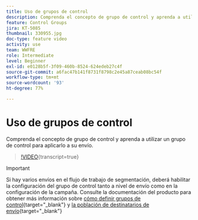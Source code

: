 ```yaml
---
title: Uso de grupos de control
description: Comprenda el concepto de grupo de control y aprenda a utilizar un grupo de control para aplicarlo a su envío.
feature: Control Groups
jira: KT-5085
thumbnail: 330955.jpg
doc-type: feature video
activity: use
team: WWFRE
role: Intermediate
level: Beginner
exl-id: e0128b5f-3f09-460b-8524-624edeb27c4f
source-git-commit: a6fac47b141f8731f8798c2e45a87ceab08bc54f
workflow-type: tm+mt
source-wordcount: '93'
ht-degree: 77%

---
```


# Uso de grupos de control

Comprenda el concepto de grupo de control y aprenda a utilizar un grupo de control para aplicarlo a su envío.

>[!VIDEO](https://video.tv.adobe.com/v/330955?quality=12&learn=on){transcript=true}

>[!IMPORTANT]
>Si hay varios envíos en el flujo de trabajo de segmentación, deberá habilitar la configuración del grupo de control tanto a nivel de envío como en la configuración de la campaña.
>Consulte la documentación del producto para obtener más información sobre [cómo definir grupos de control](https://experienceleague.adobe.com/docs/campaign-classic/using/orchestrating-campaigns/orchestrate-campaigns/marketing-campaign-target.html?lang=es#defining-a-control-group){target="_blank"} y [la población de destinatarios de envío](https://experienceleague.adobe.com/docs/campaign-classic/using/sending-messages/key-steps-when-creating-a-delivery/steps-defining-the-target-population.html?lang=es){target="_blank"}
